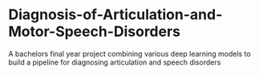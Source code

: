 # Diagnosis-of-Articulation-and-Motor-Speech-Disorders
A bachelors final year project combining various deep learning models to build a pipeline for diagnosing articulation and speech disorders
